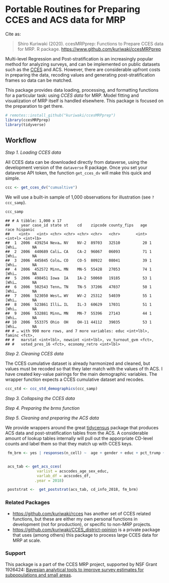Portable Routines for Preparing CCES and ACS data for MRP
================

Cite as:

> Shiro Kuriwaki (2020). ccesMRPprep: Functions to Prepare CCES data for
> MRP. R package. <https://www.github.com/kuriwaki/ccesMRPprep>

Multi-level Regression and Post-stratification is an increasingly
popular method for analyzing surveys, and can be implemented on public
datasets such as the [CCES](https://cces.gov.harvard.edu/) and ACS.
However, there are considerable upfront costs in preparing the data,
recoding values and generating post-stratification frames so data can be
matched.

This package provides data loading, processing, and formatting functions
for a particular task: using *CCES data* for MRP. Model fitting and
visualization of MRP itself is handled elsewhere. This package is
focused on the preparation to get there.

``` r
# remotes::install_github("kuriwaki/ccesMRPprep")
library(ccesMRPprep)
library(tidyverse)
```

## Workflow

*Step 1. Loading CCES data*

All CCES data can be downloaded directly from dataverse, using the
development version of the `dataverse` R package. Once you set your
dataverse API token, the function `get_cces_dv` will make this quick and
simple.

``` r
ccc <- get_cces_dv("cumualtive")
```

We will use a built-in sample of 1,000 observations for illustration
(see `?ccc_samp`).

``` r
ccc_samp
```

    ## # A tibble: 1,000 x 17
    ##     year case_id state st    cd    zipcode county_fips   age    race hispanic
    ##    <int>   <int> <chr> <chr> <chr> <chr>   <chr>       <int> <int+l> <int+lb>
    ##  1  2006  439254 Neva… NV    NV-2  89703   32510          20 1 [Whi…       NA
    ##  2  2006  440689 Cali… CA    CA-2  96067   06093          71 1 [Whi…       NA
    ##  3  2006  445845 Colo… CO    CO-5  80922   08041          39 1 [Whi…       NA
    ##  4  2006  452572 Minn… MN    MN-5  55428   27053          74 1 [Whi…       NA
    ##  5  2006  498451 Iowa  IA    IA-2  50060   19185          53 1 [Whi…       NA
    ##  6  2006  502543 Tenn… TN    TN-5  37206   47037          50 1 [Whi…       NA
    ##  7  2006  523050 West… WV    WV-2  25312   54039          55 1 [Whi…       NA
    ##  8  2006  523861 Illi… IL    IL-3  60629   17031          51 1 [Whi…       NA
    ##  9  2006  532881 Minn… MN    MN-7  55396   27143          44 1 [Whi…       NA
    ## 10  2006  553375 Ohio  OH    OH-11 44112   39035          53 1 [Whi…       NA
    ## # … with 990 more rows, and 7 more variables: educ <int+lbl>, faminc <fct>,
    ## #   marstat <int+lbl>, newsint <int+lbl>, vv_turnout_gvm <fct>,
    ## #   voted_pres_16 <fct>, economy_retro <int+lbl>

*Step 2. Cleaning CCES data*

The CCES cumulative dataset is already harmonized and cleaned, but
values must be recoded so that they later match with the values of th
ACS. I have created key-value pairings for the main demographic
variables. The wrapper function expects a CCES cumulative dataset and
recodes.

``` r
ccc_std <- ccc_std_demographics(ccc_samp)
```

*Step 3. Collapsing the CCES data*

*Step 4. Preparing the brms function*

*Step 5. Cleaning and preparing the ACS data*

We provide wrappers around the great
[tidycensus](https://walker-data.com/tidycensus/) package that produces
ACS data and post-stratification tables from the ACS. A considerable
amount of lookup tables internally will pull out the apporpriate
CD-level counts and label them so that they match up with CCES keys.

``` r
 fm_brm <- yes | responses(n_cell) ~  age + gender + educ + pct_trump + (1|cd)


 acs_tab <- get_acs_cces(
              varlist = acscodes_age_sex_educ,
              varlab_df = acscodes_df,
             .year = 2018)

 poststrat <-  get_poststrat(acs_tab, cd_info_2018, fm_brm)
```

### Related Packages

  - <https://github.com/kuriwaki/rcces> has another set of CCES related
    functions, but these are either my own personal functions in
    development (not for production), or specific to non-MRP projects.
  - <https://github.com/kuriwaki/CCES_district-opinion> is a private
    package that uses (among others) this package to process large CCES
    data for MRP at scale.

### Support

This package is a part of the CCES MRP project, supported by NSF Grant
1926424: [Bayesian analytical tools to improve survey estimates for
subpopulations and small
areas](https://nsf.gov/awardsearch/showAward?AWD_ID=1926424).
